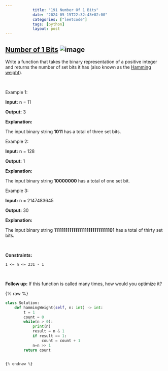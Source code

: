 ```yaml
---
            title: "191 Number Of 1 Bits"
            date: "2024-05-15T22:32:43+02:00"
            categories: ["leetcode"]
            tags: [python]
            layout: post
---
```

            
## [Number of 1 Bits](https://leetcode.com/problems/number-of-1-bits) ![image](https://img.shields.io/badge/Difficulty-Easy-brightgreen)

Write a function that takes the binary representation of a positive integer and returns the number of set bits it has (also known as the [Hamming weight](https://en.wikipedia.org/wiki/Hamming_weight)).

 

Example 1:

**Input:** n = 11

**Output:** 3

**Explanation:**

The input binary string **1011** has a total of three set bits.

Example 2:

**Input:** n = 128

**Output:** 1

**Explanation:**

The input binary string **10000000** has a total of one set bit.

Example 3:

**Input:** n = 2147483645

**Output:** 30

**Explanation:**

The input binary string **1111111111111111111111111111101** has a total of thirty set bits.

 

**Constraints:**

	1 <= n <= 231 - 1

 

**Follow up:** If this function is called many times, how would you optimize it?

{% raw %}
```python
class Solution:
    def hammingWeight(self, n: int) -> int:
        t = 1
        count = 0
        while(n > 0):
            print(n)
            result = n & 1
            if result == 1:
                count = count + 1
            n=n >> 1
        return count

        
{% endraw %}
